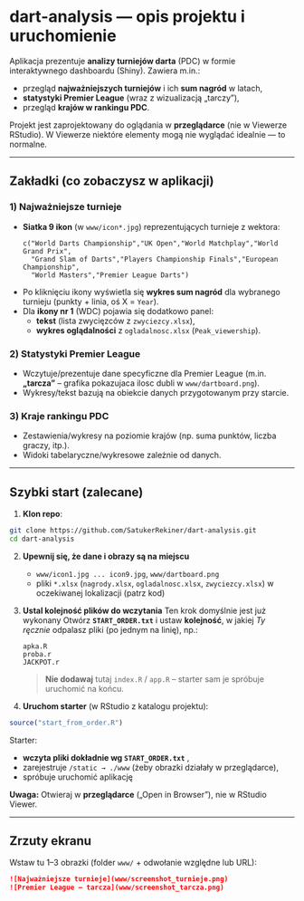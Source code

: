 # dart-analysis — opis projektu i uruchomienie

Aplikacja prezentuje **analizy turniejów darta** (PDC) w formie interaktywnego dashboardu (Shiny).
Zawiera m.in.:
- przegląd **najważniejszych turniejów** i ich **sum nagród** w latach,
- **statystyki Premier League** (wraz z wizualizacją „tarczy”),
- przegląd **krajów w rankingu PDC**.

Projekt jest zaprojektowany do oglądania w **przeglądarce** (nie w Viewerze RStudio). W Viewerze niektóre elementy mogą nie wyglądać idealnie — to normalne.

---


## Zakładki (co zobaczysz w aplikacji)

### 1) Najważniejsze turnieje
- **Siatka 9 ikon** (w `www/icon*.jpg`) reprezentujących turnieje z wektora:
  ```
  c("World Darts Championship","UK Open","World Matchplay","World Grand Prix",
    "Grand Slam of Darts","Players Championship Finals","European Championship",
    "World Masters","Premier League Darts")
  ```
- Po kliknięciu ikony wyświetla się **wykres sum nagród** dla wybranego turnieju (punkty + linia, oś X = `Year`).
- Dla **ikony nr 1** (WDC) pojawia się dodatkowo panel:
  - **tekst** (lista zwycięzców z `zwyciezcy.xlsx`),
  - **wykres oglądalności** z `ogladalnosc.xlsx` (`Peak_viewership`).

### 2) Statystyki Premier League
- Wczytuje/prezentuje dane specyficzne dla Premier League (m.in. **„tarcza”** – grafika pokazujaca ilosc dubli w `www/dartboard.png`).  
- Wykresy/tekst bazują na obiekcie danych przygotowanym przy starcie.

### 3) Kraje rankingu PDC
- Zestawienia/wykresy na poziomie krajów (np. suma punktów, liczba graczy, itp.).  
- Widoki tabelaryczne/wykresowe zależnie od danych.

---

## Szybki start (zalecane)

1) **Klon repo**:
```bash
git clone https://github.com/SatukerRekiner/dart-analysis.git
cd dart-analysis
```

2) **Upewnij się, że dane i obrazy są na miejscu**  
   - `www/icon1.jpg ... icon9.jpg`, `www/dartboard.png`  
   - pliki `*.xlsx` (`nagrody.xlsx`, `ogladalnosc.xlsx`, `zwyciezcy.xlsx`) w oczekiwanej lokalizacji (patrz kod)

3) **Ustal kolejność plików do wczytania**
   Ten krok domyślnie jest już wykonany
   Otwórz **`START_ORDER.txt`** i ustaw **kolejność**, w jakiej *Ty ręcznie* odpalasz pliki (po jednym na linię), np.:
   ```
   apka.R
   proba.r
   JACKPOT.r
   ```
   > **Nie dodawaj** tutaj `index.R` / `app.R` – starter sam je spróbuje uruchomić na końcu.

5) **Uruchom starter** (w RStudio z katalogu projektu):
```r
source("start_from_order.R")
```
Starter:
- **wczyta pliki dokładnie wg `START_ORDER.txt`** ,
- zarejestruje `/static → ./www` (żeby obrazki działały w przeglądarce),
- spróbuje uruchomić aplikację 

**Uwaga:** Otwieraj w **przeglądarce** („Open in Browser”), nie w RStudio Viewer.


---

## Zrzuty ekranu

Wstaw tu 1–3 obrazki (folder `www/` + odwołanie względne lub URL):

```markdown
![Najważniejsze turnieje](www/screenshot_turnieje.png)
![Premier League – tarcza](www/screenshot_tarcza.png)
```

